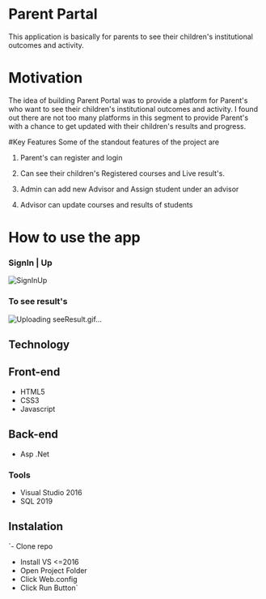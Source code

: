 # Parent Partal
This application is basically for parents to see their children's institutional outcomes and activity.

# Motivation
The idea of building Parent Portal was to provide a platform for Parent's who want to see their children's institutional outcomes 
and activity. I found out there are not too many platforms in this segment to provide Parent's
with a chance to get updated with their children's results and progress.

#Key Features
Some of the standout features of the project are
1. Parent's can register and login
2. Can see their children's Registered courses and Live result's.

3. Admin can add new Advisor and Assign student under an advisor
4. Advisor can update courses and results of students

# How to use the app
### SignIn | Up
![SignInUp](https://user-images.githubusercontent.com/58518192/70468539-7c1df500-1af1-11ea-951a-88c391a2fa01.gif)


### To see result's
![Uploading seeResult.gif…]()

## Technology
## Front-end
* HTML5
* CSS3
* Javascript

## Back-end
* Asp .Net

### Tools
- Visual Studio 2016
- SQL 2019

## Instalation
`- Clone repo
- Install VS <=2016
- Open Project Folder
- Click Web.config
- Click Run Button`
